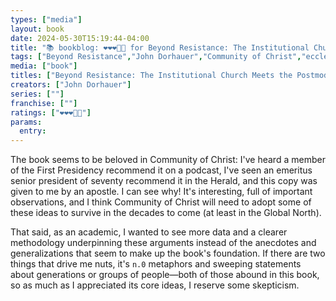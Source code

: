 ```yaml
---
types: ["media"]
layout: book
date: 2024-05-30T15:19:44-04:00
title: "📚 bookblog: ❤️❤️❤️🖤🖤 for Beyond Resistance: The Institutional Church Meets the Postmodern World, by John Dorhauer"
tags: ["Beyond Resistance","John Dorhauer","Community of Christ","ecclesiology","future of Community of Christ"]
media: ["book"]
titles: ["Beyond Resistance: The Institutional Church Meets the Postmodern World"]
creators: ["John Dorhauer"]
series: [""]
franchise: [""]
ratings: ["❤️❤️❤️🖤🖤"]
params:
  entry:
---
```


The book seems to be beloved in Community of Christ: I've heard a member of the First Presidency recommend it on a podcast, I've seen an emeritus senior president of seventy recommend it in the Herald, and this copy was given to me by an apostle. I can see why! It's interesting, full of important observations, and I think Community of Christ will need to adopt some of these ideas to survive in the decades to come (at least in the Global North).

That said, as an academic, I wanted to see more data and a clearer methodology underpinning these arguments instead of the anecdotes and generalizations that seem to make up the book's foundation. If there are two things that drive me nuts, it's `n.0` metaphors and sweeping statements about generations or groups of people—both of those abound in this book, so as much as I appreciated its core ideas, I reserve some skepticism.
